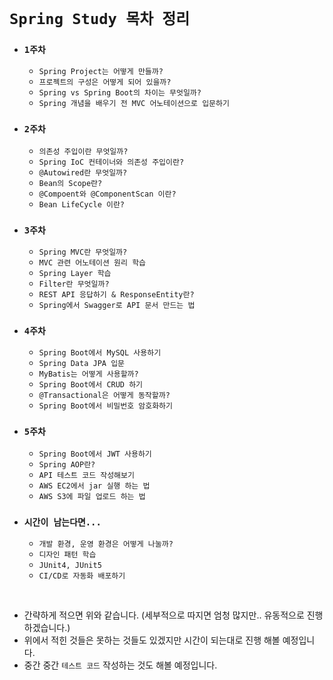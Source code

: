 # `Spring Study 목차 정리`

- ### `1주차`
    - `Spring Project는 어떻게 만들까?`
    - `프로젝트의 구성은 어떻게 되어 있을까?`
    - `Spring vs Spring Boot의 차이는 무엇일까?`
    - `Spring 개념을 배우기 전 MVC 어노테이션으로 입문하기`
    
- ### `2주차`
    - `의존성 주입이란 무엇일까?`
    - `Spring IoC 컨테이너와 의존성 주입이란?`
    - `@Autowired란 무엇일까?`
    - `Bean의 Scope란?`
    - `@Compoent와 @ComponentScan 이란?`
    - `Bean LifeCycle 이란?`
    
- ### `3주차`
    - `Spring MVC란 무엇일까?`
    - `MVC 관련 어노테이션 원리 학습`
    - `Spring Layer 학습`
    - `Filter란 무엇일까?`   
    - `REST API 응답하기 & ResponseEntity란?`
    - `Spring에서 Swagger로 API 문서 만드는 법`
   
- ### `4주차`
    - `Spring Boot에서 MySQL 사용하기`
    - `Spring Data JPA 입문`
    - `MyBatis는 어떻게 사용할까?`
    - `Spring Boot에서 CRUD 하기`
    - `@Transactional은 어떻게 동작할까?`
    - `Spring Boot에서 비밀번호 암호화하기`
    
- ### `5주차`
    - `Spring Boot에서 JWT 사용하기`
    - `Spring AOP란?`
    - `API 테스트 코드 작성해보기`
    - `AWS EC2에서 jar 실행 하는 법`
    - `AWS S3에 파일 업로드 하는 법`

- ### `시간이 남는다면...`
    - `개발 환경, 운영 환경은 어떻게 나눌까?`
    - `디자인 패턴 학습`
    - `JUnit4, JUnit5`
    - `CI/CD로 자동화 배포하기`

<br>

- 간략하게 적으면 위와 같습니다. (세부적으로 따지면 엄청 많지만.. 유동적으로 진행하겠습니다.)
- 위에서 적힌 것들은 못하는 것들도 있겠지만 시간이 되는대로 진행 해볼 예정입니다.
- 중간 중간 `테스트 코드` 작성하는 것도 해볼 예정입니다. 
